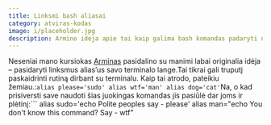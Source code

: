 ```yaml
---
title: Linksmi bash aliasai
category: atviras-kodas
image: i/placeholder.jpg
description: Armino idėja apie tai kaip galima bash komandas padaryti ne tokias rimtas.
---
```


Neseniai mano kursiokas [Arminas](http://twitter.com/arminas) pasidalino su manimi labai originalia idėja – pasidaryti linksmus alias’us savo terminalo lange.Tai tikrai gali truputį paskaidrinti rutiną dirbant su terminalu. Kaip tai atrodo, pateikiu žemiau.:```
    alias please='sudo'
    alias wtf='man'
    alias dog='cat'
```Na, o kad prisiversti save naudoti šias juokingas komandas jis pasiūlė dar joms ir plėtinį:```
    alias sudo='echo Polite peoples say - please'
    alias man="echo You don\'t know this command? Say - wtf"
```Nežinau, ar jis pats sugalvojo šią idėją, bet originalumą aš užskaitau, tikrai juokingai sugalvota ;)
